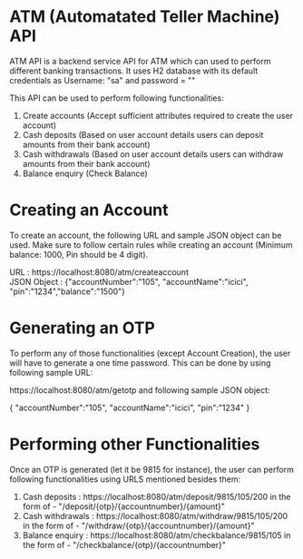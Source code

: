 # ATM (Automatated Teller Machine) API
ATM API is a backend service API for ATM which can used to perform different banking transactions. It uses H2 database with its default credentials as Username: "sa" and password = ""

This API can be used to perform following functionalities:
  1. Create accounts (Accept sufficient attributes required to create the user account)
  2. Cash deposits (Based on user account details users can deposit amounts from their bank account)
  3. Cash withdrawals (Based on user account details users can withdraw amounts from their bank account)
  4. Balance enquiry (Check Balance)

# Creating an Account
To create an account, the following URL and sample JSON object can be used. Make sure to follow certain rules while creating an account (Minimum balance: 1000, Pin should be 4 digit).

URL : https://localhost:8080/atm/createaccount    
JSON Object : {"accountNumber":"105", "accountName":"icici", "pin":"1234","balance":"1500"}

# Generating an OTP
To perform any of those functionalities (except Account Creation), the user will have to generate a one time password. This can be done by using following sample URL:

https://localhost:8080/atm/getotp and following sample JSON object:

  { 
  "accountNumber":"105", 
  "accountName":"icici", 
  "pin":"1234" 
  }

# Performing other Functionalities
Once an OTP is generated (let it be 9815 for instance), the user can perform following functionalities using URLS mentioned besides them:
  1. Cash deposits : https://localhost:8080/atm/deposit/9815/105/200 in the form of - "/deposit/{otp}/{accountnumber}/{amount}"
  2. Cash withdrawals : https://localhost:8080/atm/withdraw/9815/105/200 in the form of - "/withdraw/{otp}/{accountnumber}/{amount}"
  3. Balance enquiry : https://localhost:8080/atm/checkbalance/9815/105 in the form of - "/checkbalance/{otp}/{accountnumber}"
